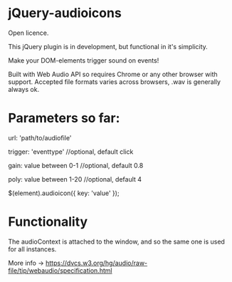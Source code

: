 jQuery-audioicons
=================

Open licence.


This jQuery plugin is in development, but functional in it's simplicity.

Make your DOM-elements trigger sound on events!

Built with Web Audio API so requires Chrome or any other browser with support.
Accepted file formats varies across browsers, .wav is generally always ok.


Parameters so far:
=================

url: 'path/to/audiofile'

trigger: 'eventtype' //optional, default click

gain: value between 0-1 //optional, default 0.8

poly: value between 1-20 //optional, default 4

$(element).audioicon({
key: 'value'
});

Functionality
=================

The audioContext is attached to the window, and so the same one is used for all instances.

More info -> https://dvcs.w3.org/hg/audio/raw-file/tip/webaudio/specification.html
